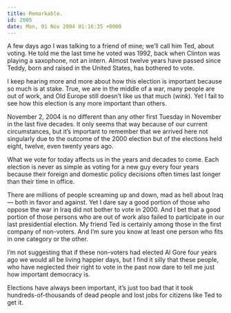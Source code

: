 ```yaml
---
title: Remarkable.
id: 2005
date: Mon, 01 Nov 2004 01:16:35 +0000
---
```


A few days ago I was talking to a friend of mine; we’ll call him Ted, about voting. He told me the last time he voted was 1992, back when Clinton was playing a saxophone, not an intern. Almost twelve years have passed since Teddy, born and raised in the United States, has bothered to vote.  

I keep hearing more and more about how this election is important because so much is at stake. True, we are in the middle of a war, many people are out of work, and Old Europe still doesn’t like us that much (*wink*). Yet I fail to see how this election is any more important than others.  

November 2, 2004 is no different than any other first Tuesday in November in the last five decades. It only seems that way because of our current circumstances, but it’s important to remember that we arrived here not singularly due to the outcome of the 2000 election but of the elections held eight, twelve, even twenty years ago.  

What we vote for today affects us in the years and decades to come. Each election is never as simple as voting for a new guy every four years because their foreign and domestic policy decisions often times last longer than their time in office.  

There are millions of people screaming up and down, mad as hell about Iraq — both in favor and against. Yet I dare say a good portion of those who oppose the war in Iraq did not bother to vote in 2000. And I bet that a good portion of those persons who are out of work also failed to participate in our last presidential election. My friend Ted is certainly among those in the first company of non-voters. And I’m sure you know at least one person who fits in one category or the other.  

I’m not suggesting that if these non-voters had elected Al Gore four years ago we would all be living happier days, but I find it silly that these people, who have neglected their right to vote in the past now dare to tell me just how important democracy is.  

Elections have always been important, it’s just too bad that it took hundreds-of-thousands of dead people and lost jobs for citizens like Ted to get it.





